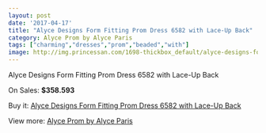```yaml
---
layout: post
date: '2017-04-17'
title: "Alyce Designs Form Fitting Prom Dress 6582 with Lace-Up Back"
category: Alyce Prom by Alyce Paris
tags: ["charming","dresses","prom","beaded","with"]
image: http://img.princessan.com/1698-thickbox_default/alyce-designs-form-fitting-prom-dress-6582-with-lace-up-back.jpg
---
```

Alyce Designs Form Fitting Prom Dress 6582 with Lace-Up Back

On Sales: **$358.593**
<a href="https://www.princessan.com/en/alyce-prom-by-alyce-paris/778-alyce-designs-form-fitting-prom-dress-6582-with-lace-up-back.html"><amp-img layout="responsive" width="600" height="600" src="//img.princessan.com/1698-thickbox_default/alyce-designs-form-fitting-prom-dress-6582-with-lace-up-back.jpg" alt="Alyce Designs Form Fitting Prom Dress 6582 with Lace-Up Back 0" /></a>
<a href="https://www.princessan.com/en/alyce-prom-by-alyce-paris/778-alyce-designs-form-fitting-prom-dress-6582-with-lace-up-back.html"><amp-img layout="responsive" width="600" height="600" src="//img.princessan.com/1700-thickbox_default/alyce-designs-form-fitting-prom-dress-6582-with-lace-up-back.jpg" alt="Alyce Designs Form Fitting Prom Dress 6582 with Lace-Up Back 1" /></a>
<a href="https://www.princessan.com/en/alyce-prom-by-alyce-paris/778-alyce-designs-form-fitting-prom-dress-6582-with-lace-up-back.html"><amp-img layout="responsive" width="600" height="600" src="//img.princessan.com/1699-thickbox_default/alyce-designs-form-fitting-prom-dress-6582-with-lace-up-back.jpg" alt="Alyce Designs Form Fitting Prom Dress 6582 with Lace-Up Back 2" /></a>

Buy it: [Alyce Designs Form Fitting Prom Dress 6582 with Lace-Up Back](https://www.princessan.com/en/alyce-prom-by-alyce-paris/778-alyce-designs-form-fitting-prom-dress-6582-with-lace-up-back.html "Alyce Designs Form Fitting Prom Dress 6582 with Lace-Up Back")

View more: [Alyce Prom by Alyce Paris](https://www.princessan.com/en/8-alyce-prom-by-alyce-paris "Alyce Prom by Alyce Paris")